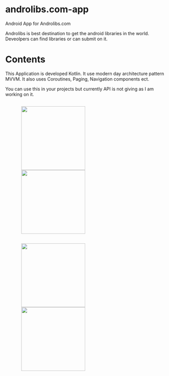 
# androlibs.com-app
Android App for Androlibs.com

Androlibs is best destination to get the android libraries in the world. Deveolpers can find libraries or can submit on it.

# Contents
This Application is developed Kotlin. It use modern day architecture pattern MVVM.
It also uses Coroutines, Paging, Navigation components ect.

You can use this in your projects but currently API is not giving as I am working on it.


##
<p float="left">
  <img src="https://raw.githubusercontent.com/vedraj360/Androlibs.com-App/master/screenshots/s1.png" width="200"   hspace="50"/>
    <img src="https://raw.githubusercontent.com/vedraj360/Androlibs.com-App/master/screenshots/s2.png" width="200"   hspace="50"/>
</p>

##

<p>
      <img src="https://raw.githubusercontent.com/vedraj360/Androlibs.com-App/master/screenshots/s3.png" width="200"   hspace="50"/>
        <img src="https://raw.githubusercontent.com/vedraj360/Androlibs.com-App/master/screenshots/s4.png" width="200"   hspace="50"/>
</p>
